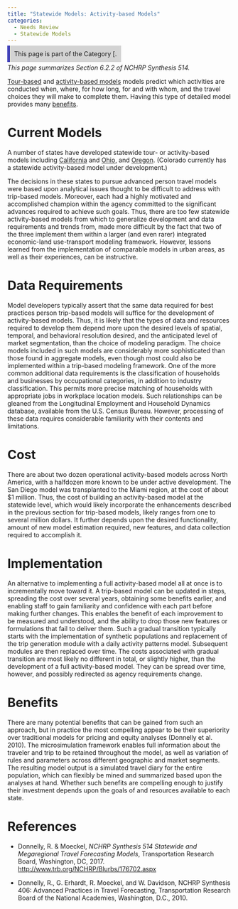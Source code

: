 ```yaml
---
title: "Statewide Models: Activity-based Models"
categories:
  - Needs Review
  - Statewide Models
---
```


<span style="background:lightgrey;padding:10px;border-left: thick double #0000aa;"> This page is part of the Category \[.</span>

*This page summarizes Section 6.2.2 of NCHRP Synthesis 514.*

[Tour-based](Tour_based_models) and [activity-based models](Activity_Based_Models) models predict which activities are conducted when, where, for how long, for and with whom, and the travel choices they will make to complete them. Having this type of detailed model provides many [benefits](Benefits_of_Activity_Based_Models).

Current Models
==============

A number of states have developed statewide tour- or activity-based models including [California](http://www.dot.ca.gov/hq/tpp/offices/omsp/statewide_modeling/cstdm.html) and [Ohio](http://www.dot.state.oh.us/Divisions/Planning/SPR/ModelForecastingUnit/Pages/TravelDemandModeling.aspx), and [Oregon](http://www.oregon.gov/ODOT/Planning/Pages/Technical-Tools.aspx). (Colorado currently has a statewide activity-based model under development.)

The decisions in these states to pursue advanced person travel models were based upon analytical issues thought to be difficult to address with trip-based models. Moreover, each had a highly motivated and accomplished champion within the agency committed to the significant advances required to achieve such goals. Thus, there are too few statewide activity-based models from which to generalize development and data requirements and trends from, made more difficult by the fact that two of the three implement them within a larger (and even rarer) integrated economic-land use-transport modeling framework. However, lessons learned from the implementation of comparable models in urban areas, as well as their experiences, can be instructive.

Data Requirements
=================

Model developers typically assert that the same data required for best practices person trip-based models will suffice for the development of activity-based models. Thus, it is likely that the types of data and resources required to develop them depend more upon the desired levels of spatial, temporal, and behavioral resolution desired, and the anticipated level of market segmentation, than the choice of modeling paradigm. The choice models included in such models are considerably more sophisticated than those found in aggregate models, even though most could also be implemented within a trip-based modeling framework. One of the more common additional data requirements is the classification of households and businesses by occupational categories, in addition to industry classification. This permits more precise matching of households with appropriate jobs in workplace location models. Such relationships can be gleaned from the Longitudinal Employment and Household Dynamics database, available from the U.S. Census Bureau. However, processing of these data requires considerable familiarity with their contents and limitations.

Cost
====

There are about two dozen operational activity-based models across North America, with a halfdozen more known to be under active development. The San Diego model was transplanted to the Miami region, at the cost of about \$1 million. Thus, the cost of building an activity-based model at the statewide level, which would likely incorporate the enhancements described in the previous section for trip-based models, likely ranges from one to several million dollars. It further depends upon the desired functionality, amount of new model estimation required, new features, and data collection required to accomplish it.

Implementation
==============

An alternative to implementing a full activity-based model all at once is to incrementally move toward it. A trip-based model can be updated in steps, spreading the cost over several years, obtaining some benefits earlier, and enabling staff to gain familiarity and confidence with each part before making further changes. This enables the benefit of each improvement to be measured and understood, and the ability to drop those new features or formulations that fail to deliver them. Such a gradual transition typically starts with the implementation of synthetic populations and replacement of the trip generation module with a daily activity patterns model. Subsequent modules are then replaced over time. The costs associated with gradual transition are most likely no different in total, or slightly higher, than the development of a full activity-based model. They can be spread over time, however, and possibly redirected as agency requirements change.

Benefits
========

There are many potential benefits that can be gained from such an approach, but in practice the most compelling appear to be their superiority over traditional models for pricing and equity analyses (Donnelly et al. 2010). The microsimulation framework enables full information about the traveler and trip to be retained throughout the model, as well as variation of rules and parameters across different geographic and market segments. The resulting model output is a simulated travel diary for the entire population, which can flexibly be mined and summarized based upon the analyses at hand. Whether such benefits are compelling enough to justify their investment depends upon the goals of and resources available to each state.

References
==========

-   Donnelly, R. & Moeckel, *NCHRP Synthesis 514 Statewide and Megaregional Travel Forecasting Models*, Transportation Research Board, Washington, DC, 2017. <http://www.trb.org/NCHRP/Blurbs/176702.aspx>

<!-- -->

-   Donnelly, R., G. Erhardt, R. Moeckel, and W. Davidson, NCHRP Synthesis 406: Advanced Practices in Travel Forecasting, Transportation Research Board of the National Academies, Washington, D.C., 2010.


